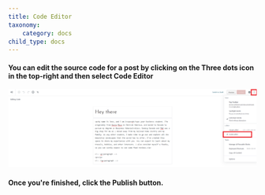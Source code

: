 ```yaml
---
title: Code Editor
taxonomy:
    category: docs
child_type: docs
---
```


#### You can edit the source code for a post by clicking on the **Three dots** icon in the top-right and then select **Code Editor**

![](code-editor.png)


#### Once you're finished, click the **Publish** button.
